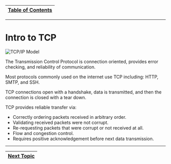 |[Table of Contents](/00-Table-of-Contents.md)|
|---|

---

# Intro to TCP

![TCP/IP Model](../.gitbook/assets/tcpip.PNG)

The Transmission Control Protocol is connection oriented, provides error checking, and reliability of communication.

Most protocols commonly used on the internet use TCP including: HTTP, SMTP, and SSH.

TCP connections open with a handshake, data is transmitted, and then the connection is closed with a tear down.

TCP provides reliable transfer via:

* Correctly ordering packets received in arbitrary order.
* Validating received packets were not corrupt.
* Re-requesting packets that were corrupt or not received at all.
* Flow and congestion control.
* Requires positive acknowledgement before next data transmission.

---

|[Next Topic](/06-osi-layer-4/layer-4-devices.md)|
|---|
